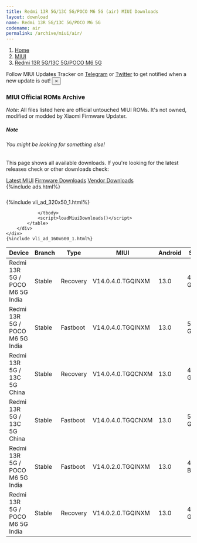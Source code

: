 ```yaml
---
title: Redmi 13R 5G/13C 5G/POCO M6 5G (air) MIUI Downloads
layout: download
name: Redmi 13R 5G/13C 5G/POCO M6 5G
codename: air
permalink: /archive/miui/air/
---
```

<nav aria-label="breadcrumb">
    <ol class="breadcrumb">
        <li class="breadcrumb-item"><a href="/">Home</a></li>
        <li class="breadcrumb-item"><a href="/miui/">MIUI</a></li>
        <li class="breadcrumb-item active" aria-current="page"><a href="/miui/air/">Redmi 13R 5G/13C 5G/POCO M6 5G</a></li>
    </ol>
</nav>
<div class="alert alert-primary alert-dismissible fade show" role="alert">
    Follow MIUI Updates Tracker on <a href="https://t.me/MIUIUpdatesTracker" class="alert-link">Telegram</a>
     or <a href="https://twitter.com/MiFwUpdater" class="alert-link">Twitter</a> to get notified when a new update is out!
    <button type="button" class="close" data-dismiss="alert" aria-label="Close">
        <span aria-hidden="true">&times;</span>
    </button>
</div>

### MIUI Official ROMs Archive
*Note*: All files listed here are official untouched MIUI ROMs. It's not owned, modified or modded by Xiaomi Firmware Updater.
<div class="card">
  <div class="card-body">
    <h5 class="card-title">Note</h5>
    <h6 class="card-subtitle mb-2 text-muted">You might be looking for something else!</h6>
    <p class="card-text">This page shows all available downloads.
     If you're looking for the latest releases check or other downloads check:</p>
    <a href="/miui/air/" class="card-link">Latest MIUI</a>
    <a href="/firmware/air/" class="card-link">Firmware Downloads</a>
    <a href="/vendor/air/" class="card-link">Vendor Downloads</a>
  </div>
</div>
{%include ads.html%}
<div class="row justify-content-center">
    <div class="col-10">
        <div class="table-responsive-md" style="margin-top: 25px;">
            {%include vli_ad_320x50_1.html%}
            <table id="miui" class="display dt-responsive nowrap compact table table-striped table-hover table-sm">
                <thead class="thead-dark">
                    <tr>
                        <th data-ref="device">Device</th>
                        <th data-ref="branch">Branch</th>
                        <th data-ref="type">Type</th>
                        <th data-ref="miui">MIUI</th>
                        <th data-ref="android">Android</th>
                        <th data-ref="size">Size</th>
                        <th data-ref="size">Date</th>
                        <th data-ref="link">Link</th>
                    </tr>
                </thead>
                <tbody>
                <tr><td>Redmi 13R 5G / POCO M6 5G India</td><td>Stable</td><td>Recovery</td><td>V14.0.4.0.TGQINXM</td><td>13.0</td><td>4.1 GB</td><td>2023-12-18</td><td><a href="/miui/air/stable/V14.0.4.0.TGQINXM/">Download</a></td></tr>
<tr><td>Redmi 13R 5G / POCO M6 5G India</td><td>Stable</td><td>Fastboot</td><td>V14.0.4.0.TGQINXM</td><td>13.0</td><td>5.6 GB</td><td>2023-12-08</td><td><a href="/miui/air/stable/V14.0.4.0.TGQINXM/">Download</a></td></tr>
<tr><td>Redmi 13R 5G / 13C 5G China</td><td>Stable</td><td>Recovery</td><td>V14.0.4.0.TGQCNXM</td><td>13.0</td><td>4.2 GB</td><td>2023-12-08</td><td><a href="/miui/air/stable/V14.0.4.0.TGQCNXM/">Download</a></td></tr>
<tr><td>Redmi 13R 5G / 13C 5G China</td><td>Stable</td><td>Fastboot</td><td>V14.0.4.0.TGQCNXM</td><td>13.0</td><td>5.4 GB</td><td>2023-11-09</td><td><a href="/miui/air/stable/V14.0.4.0.TGQCNXM/">Download</a></td></tr>
<tr><td>Redmi 13R 5G / POCO M6 5G India</td><td>Stable</td><td>Fastboot</td><td>V14.0.2.0.TGQINXM</td><td>13.0</td><td>454 Bytes</td><td>2023-11-24</td><td><a href="/miui/air/stable/V14.0.2.0.TGQINXM/">Download</a></td></tr>
<tr><td>Redmi 13R 5G / POCO M6 5G India</td><td>Stable</td><td>Recovery</td><td>V14.0.2.0.TGQINXM</td><td>13.0</td><td>4.1 GB</td><td>None</td><td><a href="/miui/air/stable/V14.0.2.0.TGQINXM/">Download</a></td></tr>

                </tbody>
                <script>loadMiuiDownloads()</script>
            </table>
        </div>
    </div>
    {%include vli_ad_160x600_1.html%}
</div>
